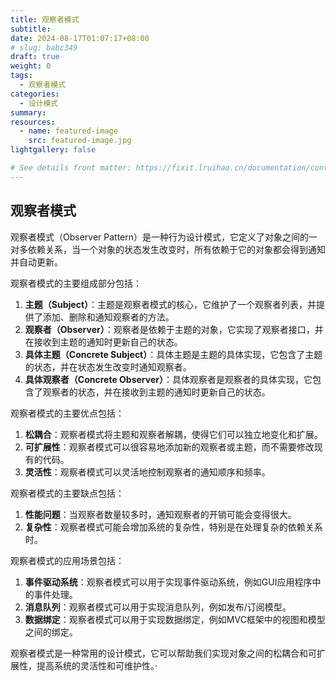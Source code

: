 ```yaml
---
title: 观察者模式
subtitle:
date: 2024-08-17T01:07:17+08:00
# slug: babc349
draft: true
weight: 0
tags:
  - 观察者模式
categories:
  - 设计模式
summary:
resources:
  - name: featured-image
    src: featured-image.jpg
lightgallery: false

# See details front matter: https://fixit.lruihao.cn/documentation/content-management/introduction/#front-matter
---
```


<!--more-->


## 观察者模式

观察者模式（Observer Pattern）是一种行为设计模式，它定义了对象之间的一对多依赖关系，当一个对象的状态发生改变时，所有依赖于它的对象都会得到通知并自动更新。

观察者模式的主要组成部分包括：

1. **主题（Subject）**：主题是观察者模式的核心，它维护了一个观察者列表，并提供了添加、删除和通知观察者的方法。
2. **观察者（Observer）**：观察者是依赖于主题的对象，它实现了观察者接口，并在接收到主题的通知时更新自己的状态。
3. **具体主题（Concrete Subject）**：具体主题是主题的具体实现，它包含了主题的状态，并在状态发生改变时通知观察者。
4. **具体观察者（Concrete Observer）**：具体观察者是观察者的具体实现，它包含了观察者的状态，并在接收到主题的通知时更新自己的状态。

观察者模式的主要优点包括：

1. **松耦合**：观察者模式将主题和观察者解耦，使得它们可以独立地变化和扩展。
2. **可扩展性**：观察者模式可以很容易地添加新的观察者或主题，而不需要修改现有的代码。
3. **灵活性**：观察者模式可以灵活地控制观察者的通知顺序和频率。

观察者模式的主要缺点包括：

1. **性能问题**：当观察者数量较多时，通知观察者的开销可能会变得很大。
2. **复杂性**：观察者模式可能会增加系统的复杂性，特别是在处理复杂的依赖关系时。

观察者模式的应用场景包括：

1. **事件驱动系统**：观察者模式可以用于实现事件驱动系统，例如GUI应用程序中的事件处理。
2. **消息队列**：观察者模式可以用于实现消息队列，例如发布/订阅模型。
3. **数据绑定**：观察者模式可以用于实现数据绑定，例如MVC框架中的视图和模型之间的绑定。

观察者模式是一种常用的设计模式，它可以帮助我们实现对象之间的松耦合和可扩展性，提高系统的灵活性和可维护性。·